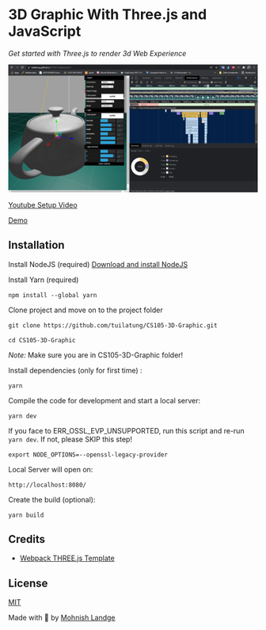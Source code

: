 # 3D Graphic With Three.js and JavaScript

*Get started with Three.js to render 3d Web Experience*

![Image Title](https://github.com/tuilatung/CS105-3D-Graphic/blob/master/Screenshot%202021-12-09%20093839.png)

[Youtube Setup Video](https://youtu.be/fNnzLiZmFCg)

[Demo](https://tuilatung.github.io/CS105-Deployment/)


## Installation

Install NodeJS (required)
[Download and install NodeJS](https://nodejs.org/en/download/)

Install Yarn (required)
```
npm install --global yarn
```

Clone project and move on to the project folder
```
git clone https://github.com/tuilatung/CS105-3D-Graphic.git
```

```
cd CS105-3D-Graphic
```

*Note:* Make sure you are in CS105-3D-Graphic folder!

Install dependencies (only for first time) :

```
yarn
```

Compile the code for development and start a local server:

```
yarn dev
```
If you face to ERR_OSSL_EVP_UNSUPPORTED, run this script and re-run `yarn dev`. If not, please SKIP this step!
```
export NODE_OPTIONS=--openssl-legacy-provider
```
Local Server will open on:

```
http://localhost:8080/
```

Create the build (optional):

```
yarn build
```

## Credits

- [Webpack THREE.js Template](https://github.com/brunosimon/webpack-three-js-template)

## License
[MIT](LICENSE)

Made with :blue_heart: by [Mohnish Landge](http://mohnishlandge.me)
